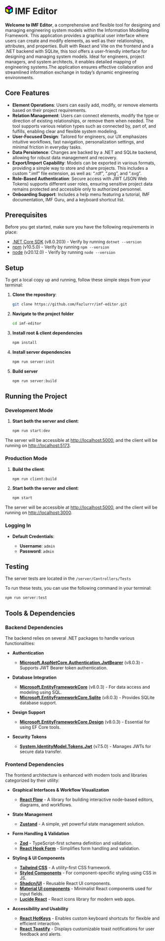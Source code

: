 # <img src="client/public/logo-light.png" alt="Description" width="25"/> IMF Editor 

**Welcome to IMF Editor**, a comprehensive and flexible tool for designing and managing engineering system models within the Information Modelling Framework. This application provides a graphical user interface where users can create and modify elements, as well as their relationships, attributes, and properties.
Built with React and Vite on the frontend and a .NET backend with SQLite, this tool offers a user-friendly interface for designing and managing system models.
Ideal for engineers, project managers, and system architects, it enables detailed mapping of engineering systems.The application ensures effective collaboration and streamlined information exchange in today’s dynamic engineering environments.

## Core Features

- **Element Operations**: Users can easily add, modify, or remove elements based on their project requirements.
- **Relation Management**: Users can connect elements, modify the type or direction of existing relationships, or remove them when needed. The tool supports various relation types such as connected by, part of, and fulfills, enabling clear and flexible system modeling.
- **User-Focused Design**: Tailored for engineers, our UX emphasizes intuitive workflows, fast navigation, personalization settings, and minimal friction in everyday tasks.
- **Data Persistence**: Changes are backed by a .NET and SQLite backend, allowing for robust data management and recovery.
- **Export/Import Capability**: Models can be exported in various formats, providing a simple way to store and share projects. This includes a custom “.imf” file extension, as well as: “.rdf”, “.png”, and “.svg”.
- **Role-Based Authentication**: Secure access with JWT (JSON Web Tokens) supports different user roles, ensuring sensitive project data remains protected and accessible only to authorized personnel.
- **Onboarding Support**: Includes a help menu featuring a tutorial, IMF documentation, IMF Guru, and a keyboard shortcut list.

## Prerequisites

Before you get started, make sure you have the following requirements in place:

- [.NET Core SDK](https://dotnet.microsoft.com/download) (v8.0.203) - Verify by running `dotnet --version`
- [npm](https://www.npmjs.com/) (v10.5.0) - Verify by running `npm --version`
- [node](https://nodejs.org/en) (v20.12.0) - Verify by running `node --version`

## Setup

To get a local copy up and running, follow these simple steps from your terminal:

1. **Clone the repository**:

   ```bash
   git clone https://github.com/Fazlurrr/imf-editor.git
   ```

2. **Navigate to the project folder**

   ```bash
   cd imf-editor
   ```

3. **Install root & client dependencies**

   ```bash
   npm install
   ```

4. **Install server dependencies**

   ```bash
   npm run server:init
   ```

5. **Build server**

   ```bash
   npm run server:build
   ```

## Running the Project 

### Development Mode 

1. **Start both the server and client**:

   ```bash
   npm run start:dev
   ```

The server will be accessible at [http://localhost:5000](http://localhost:5000), and the client will be running on [http://localhost:5173](http://localhost:5173).

### Production Mode 

1. **Build the client**:

   ```bash
   npm run client:build
   ```

2. **Start both the server and client**:

   ```bash
   npm start
   ```

The server will be accessible at [http://localhost:5000](http://localhost:5000), and the client will be running on [http://localhost:3000](http://localhost:3000).

### Logging In 

- **Default Credentials**:

  - **Username**: `admin`
  - **Password**: `admin`

## Testing 

The server tests are located in the `/server/Controllers/Tests`

To run these tests, you can use the following command in your terminal:

```bash
npm run server:test
```

## Tools & Dependencies

### Backend Dependencies 

The backend relies on several .NET packages to handle various functionalities:

- **Authentication**
  - **[Microsoft.AspNetCore.Authentication.JwtBearer](https://www.nuget.org/packages/Microsoft.AspNetCore.Authentication.JwtBearer/)** (v8.0.3) - Supports JWT Bearer token authentication.

- **Database Integration**
  - **[Microsoft.EntityFrameworkCore](https://www.nuget.org/packages/Microsoft.EntityFrameworkCore/)** (v8.0.3) - For data access and modeling using SQL.
  - **[Microsoft.EntityFrameworkCore.Sqlite](https://www.nuget.org/packages/Microsoft.EntityFrameworkCore.Sqlite/)** (v8.0.3) - Provides SQLite database support.
  
- **Design Support**
  - **[Microsoft.EntityFrameworkCore.Design](https://www.nuget.org/packages/Microsoft.EntityFrameworkCore.Design/)** (v8.0.3) - Essential for using EF Core tools.

- **Security Tokens**
  - **[System.IdentityModel.Tokens.Jwt](https://www.nuget.org/packages/System.IdentityModel.Tokens.Jwt/)** (v7.5.0) - Manages JWTs for secure data transfer.

### Frontend Dependencies 

The frontend architecture is enhanced with modern tools and libraries categorized by their utility:

- **Graphical Interfaces & Workflow Visualization**
  - **[React Flow](https://reactflow.dev/)** - A library for building interactive node-based editors, diagrams, and workflows.

- **State Management**
  - **[Zustand](https://github.com/pmndrs/zustand)** - A simple, yet powerful state management solution.

- **Form Handling & Validation**
  - **[Zod](https://github.com/colinhacks/zod)** - TypeScript-first schema definition and validation.
  - **[React Hook Form](https://react-hook-form.com/)** - Simplifies form handling and validation.

- **Styling & UI Components**
  - **[Tailwind CSS](https://tailwindcss.com/)** - A utility-first CSS framework.
  - **[Styled Components](https://styled-components.com/)** - For component-specific styling using CSS in JS.
  - **[Shadcn/UI](https://github.com/shadcn/ui)** - Reusable React UI components.
  - **[Material UI components](https://mui.com/material-ui/all-components/)** - Minimalist React components used for input fields.
  - **[Lucide React](https://github.com/lucide-icons/lucide)** - React icons library for modern web apps.
 
- **Accessibility and Usability**
  - **[React HotKeys](https://www.npmjs.com/package/react-hotkeys-hook)** - Enables custom keyboard shortcuts for flexible and efficient interaction.
  - **[React Toastify](https://www.npmjs.com/package/react-toastify)** - Displays customizable toast notifications for user feedback and alerts. 




